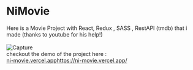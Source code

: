 # NiMovie
Here is a Movie Project with React, Redux , SASS , RestAPI (tmdb) that i made (thanks to youtube for his help!)
<br>
<br>
![Capture](https://github.com/Nima-Moradi1/NiMovie/assets/110015769/c957f119-e21f-49a3-9327-030c6e39c634)
<br>
checkout the demo of the project here : 
<br>
[ni-movie.vercel.app](https://ni-movie.vercel.app/)https://ni-movie.vercel.app/
